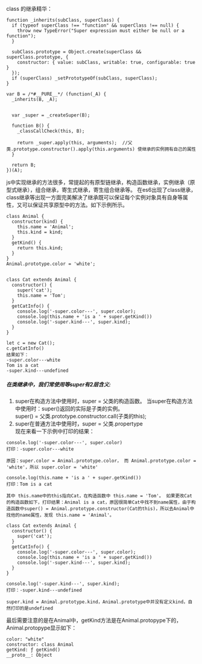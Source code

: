 ####
class 的继承精华：
```
function _inherits(subClass, superClass) {
  if (typeof superClass !== "function" && superClass !== null) {
    throw new TypeError("Super expression must either be null or a function");
  }

  subClass.prototype = Object.create(superClass && superClass.prototype, {
    constructor: { value: subClass, writable: true, configurable: true }
  });
  if (superClass) _setPrototypeOf(subClass, superClass);
}

var B = /*#__PURE__*/ (function(_A) {
  _inherits(B, _A);
  

  var _super = _createSuper(B);

  function B() {
    _classCallCheck(this, B);

    return _super.apply(this, arguments);  //父类.prototype.constructor().apply(this.arguments) 使继承的实例拥有自己的属性
  }

  return B;
})(A);
```


js中实现继承的方法很多，常提起的有原型链继承，构造函数继承，实例继承（原型式继承），组合继承，寄生式继承，寄生组合继承等。 在es6出现了class继承，class继承等出现一方面完美解决了继承既可以保证每个实例对象具有自身等属性，又可以保证共享原型中的方法。如下示例所示。

```
class Animal {
  constructor(kind) {
    this.name = 'Animal';
    this.kind = kind;
  }
  getKind() {
    return this.kind;
  }
}
Animal.prototype.color = 'white';


class Cat extends Animal {
  constructor() {
    super('cat');
    this.name = 'Tom';
  }
  getCatInfo() {
    console.log('-super.color---', super.color);
    console.log(this.name + 'is a ' + super.getKind())
    console.log('-super.kind---', super.kind);
  }
}

let c = new Cat();
c.getCatInfo()
结果如下：
-super.color---white
Tom is a cat
-super.kind---undefined
```
##### 在类继承中，我们常使用等super有2层含义:
1. super在构造方法中使用时，super = 父类的构造函数。
当super在构造方法中使用时：super()返回的实际是子类的实例。     
super() = 父类.prototype.constructor.call(子类的this);   
2. super在普通方法中使用时，super = 父类.propertype   
现在来看一下示例中打印的结果：
```
console.log('-super.color---', super.color) 
打印：-super.color---white
```
`原因：super.color = Animal.prototype.color，
而 Animal.prototype.color = 'white'，所以 super.color = 'white'`

```
console.log(this.name + 'is a ' + super.getKind())
打印：Tom is a cat
```
`
其中 this.name中的this指向Cat，在构造函数中 this.name = 'Tom'。
如果更改Cat的构造函数如下，打印结果：Animal is a cat，原因很简单Cat中找不到name属性，由于构造函数中super() = Animal.prototype.constructor(Cat的this)，所以去Animal中找他的name属性，发现 this.name = 'Animal'。
`
```
class Cat extends Animal {
  constructor() {
    super('cat');
  }
  getCatInfo() {
    console.log('-super.color---', super.color);
    console.log(this.name + 'is a ' + super.getKind())
    console.log('-super.kind---', super.kind);
  }
}
```

```
console.log('-super.kind---', super.kind);
打印：-super.kind---undefined
```
`
super.kind = Animal.prototype.kind，Animal.prototype中并没有定义kind，自然打印的是undefined
`

最后需要注意的是在Animal中，getKind方法是在Animal.protopype下的，Animal.protopype显示如下：
```
color: "white"
constructor: class Animal
getKind: ƒ getKind()
__proto__: Object
```
